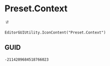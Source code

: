 # Preset.Context
![](/img/Preset.Context.png)

``` CSharp
EditorGUIUtility.IconContent("Preset.Context")
```
## GUID
```
-2114209684518766023
```
